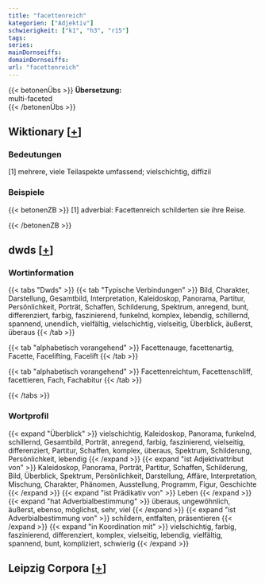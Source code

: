 ```yaml
---
title: "facettenreich"
kategorien: ["Adjektiv"]
schwierigkeit: ["k1", "h3", "r15"]
tags:
series:
mainDornseiffs:
domainDornseiffs:
url: "facettenreich"
---
```


{{< betonenÜbs >}}
**Übersetzung:**  
multi-faceted  
{{< /betonenÜbs >}}

## Wiktionary [[+](https://de.wiktionary.org/wiki/facettenreich)]

### Bedeutungen
[1] mehrere, viele Teilaspekte umfassend; vielschichtig, diffizil  

### Beispiele
{{< betonenZB >}}
[1] adverbial: Facettenreich schilderten sie ihre Reise.  

{{< /betonenZB >}}


## dwds [[+](https://www.dwds.de/wb/facettenreich)]

### Wortinformation
{{< tabs "Dwds" >}}
{{< tab "Typische Verbindungen" >}}
Bild, Charakter, Darstellung, Gesamtbild, Interpretation, Kaleidoskop, Panorama, Partitur, Persönlichkeit, Porträt, Schaffen, Schilderung, Spektrum, anregend, bunt, differenziert, farbig, faszinierend, funkelnd, komplex, lebendig, schillernd, spannend, unendlich, vielfältig, vielschichtig, vielseitig, Überblick, äußerst, überaus
{{< /tab >}}

{{< tab "alphabetisch vorangehend" >}}
Facettenauge, facettenartig, Facette, Facelifting, Facelift
{{< /tab >}}

{{< tab "alphabetisch vorangehend" >}}
Facettenreichtum, Facettenschliff, facettieren, Fach, Fachabitur
{{< /tab >}}

{{< /tabs >}}

### Wortprofil
{{< expand "Überblick" >}} vielschichtig, Kaleidoskop, Panorama, funkelnd, schillernd, Gesamtbild, Porträt, anregend, farbig, faszinierend, vielseitig, differenziert, Partitur, Schaffen, komplex, überaus, Spektrum, Schilderung, Persönlichkeit, lebendig {{< /expand >}}
{{< expand "ist Adjektivattribut von" >}} Kaleidoskop, Panorama, Porträt, Partitur, Schaffen, Schilderung, Bild, Überblick, Spektrum, Persönlichkeit, Darstellung, Affäre, Interpretation, Mischung, Charakter, Phänomen, Ausstellung, Programm, Figur, Geschichte {{< /expand >}}
{{< expand "ist Prädikativ von" >}} Leben {{< /expand >}}
{{< expand "hat Adverbialbestimmung" >}} überaus, ungewöhnlich, äußerst, ebenso, möglichst, sehr, viel {{< /expand >}}
{{< expand "ist Adverbialbestimmung von" >}} schildern, entfalten, präsentieren {{< /expand >}}
{{< expand "in Koordination mit" >}} vielschichtig, farbig, faszinierend, differenziert, komplex, vielseitig, lebendig, vielfältig, spannend, bunt, kompliziert, schwierig {{< /expand >}}

## Leipzig Corpora [[+](https://corpora.uni-leipzig.de/en/res?word=facettenreich&corpusId=deu_newscrawl-public_2018)]

